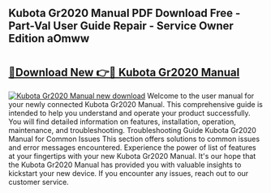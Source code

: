 ## Kubota Gr2020 Manual PDF Download Free - Part-Val User Guide Repair - Service Owner Edition aOmww

# <h2><a href="http://bc91752.oget.top/?id=Kubota+Gr2020+Manual">🔗Download New 👉🔴 Kubota Gr2020 Manual</a></h2>

[![Kubota Gr2020 Manual new download](https://i.imgur.com/5g1atiW.png)](http://bc91752.oget.top/?id=Kubota+Gr2020+Manual)
Welcome to the user manual for your newly connected Kubota Gr2020 Manual. This comprehensive guide is intended to help you understand and operate your product successfully. You will find detailed information on features, installation, operation, maintenance, and troubleshooting. Troubleshooting Guide Kubota Gr2020 Manual for Common Issues This section offers solutions to common issues and error messages encountered. Experience the power of list of features at your fingertips with your new Kubota Gr2020 Manual. It's our hope that the Kubota Gr2020 Manual has provided you with valuable insights to kickstart your new device. If you encounter any issues, reach out to our customer service.
